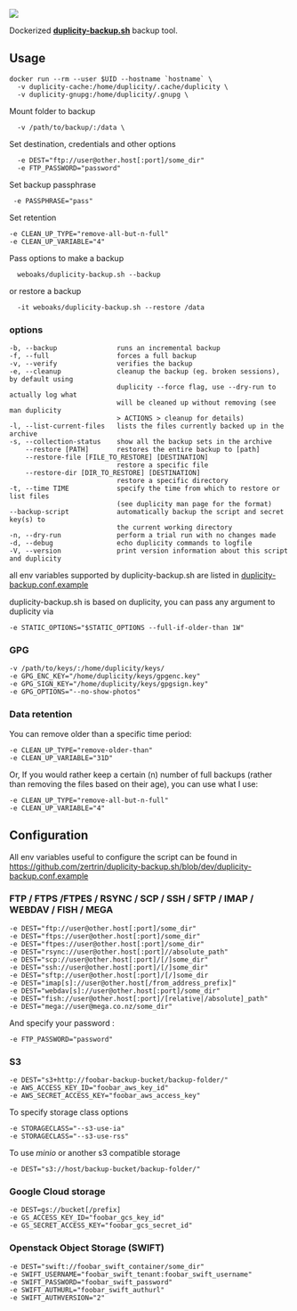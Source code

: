 [![](https://images.microbadger.com/badges/image/weboaks/duplicity-backup.sh.svg)](https://microbadger.com/images/weboaks/duplicity-backup.sh "Get your own image badge on microbadger.com")

Dockerized [**duplicity-backup.sh**](https://github.com/zertrin/duplicity-backup.sh) backup tool.

## Usage

```
docker run --rm --user $UID --hostname `hostname` \
  -v duplicity-cache:/home/duplicity/.cache/duplicity \
  -v duplicity-gnupg:/home/duplicity/.gnupg \
```
Mount folder to backup
```
  -v /path/to/backup/:/data \
```
Set destination, credentials and other options
```
  -e DEST="ftp://user@other.host[:port]/some_dir"
  -e FTP_PASSWORD="password"
```
Set backup passphrase
```
 -e PASSPHRASE="pass"
```
Set retention
```
-e CLEAN_UP_TYPE="remove-all-but-n-full"
-e CLEAN_UP_VARIABLE="4"
```

Pass options to make a backup
```
  weboaks/duplicity-backup.sh --backup
```
or restore a backup
```
  -it weboaks/duplicity-backup.sh --restore /data
```

### options
```
-b, --backup               runs an incremental backup
-f, --full                 forces a full backup
-v, --verify               verifies the backup
-e, --cleanup              cleanup the backup (eg. broken sessions), by default using
                           duplicity --force flag, use --dry-run to actually log what
                           will be cleaned up without removing (see man duplicity
                           > ACTIONS > cleanup for details)
-l, --list-current-files   lists the files currently backed up in the archive
-s, --collection-status    show all the backup sets in the archive
    --restore [PATH]       restores the entire backup to [path]
    --restore-file [FILE_TO_RESTORE] [DESTINATION]
                           restore a specific file
    --restore-dir [DIR_TO_RESTORE] [DESTINATION]
                           restore a specific directory
-t, --time TIME            specify the time from which to restore or list files
                           (see duplicity man page for the format)
--backup-script            automatically backup the script and secret key(s) to
                           the current working directory
-n, --dry-run              perform a trial run with no changes made
-d, --debug                echo duplicity commands to logfile
-V, --version              print version information about this script and duplicity
```
all env variables supported by duplicity-backup.sh are listed in [duplicity-backup.conf.example](https://github.com/zertrin/duplicity-backup.sh/blob/dev/duplicity-backup.conf.example)

duplicity-backup.sh is based on duplicity, you can pass any argument to duplicity via
```
-e STATIC_OPTIONS="$STATIC_OPTIONS --full-if-older-than 1W"
```

### GPG

```
-v /path/to/keys/:/home/duplicity/keys/
-e GPG_ENC_KEY="/home/duplicity/keys/gpgenc.key"
-e GPG_SIGN_KEY="/home/duplicity/keys/gpgsign.key"
-e GPG_OPTIONS="--no-show-photos"
```

### Data retention

You can remove older than a specific time period:
```
-e CLEAN_UP_TYPE="remove-older-than"
-e CLEAN_UP_VARIABLE="31D"
```
Or, If you would rather keep a certain (n) number of full backups (rather than removing the files based on their age), you can use what I use:
```
-e CLEAN_UP_TYPE="remove-all-but-n-full"
-e CLEAN_UP_VARIABLE="4"
```

## Configuration

All env variables useful to configure the script can be found in https://github.com/zertrin/duplicity-backup.sh/blob/dev/duplicity-backup.conf.example

### FTP / FTPS /FTPES / RSYNC / SCP / SSH / SFTP / IMAP / WEBDAV / FISH / MEGA
```
-e DEST="ftp://user@other.host[:port]/some_dir"
-e DEST="ftps://user@other.host[:port]/some_dir"
-e DEST="ftpes://user@other.host[:port]/some_dir"
-e DEST="rsync://user@other.host[:port]//absolute_path"
-e DEST="scp://user@other.host[:port]/[/]some_dir"
-e DEST="ssh://user@other.host[:port]/[/]some_dir"
-e DEST="sftp://user@other.host[:port]/[/]some_dir
-e DEST="imap[s]://user@other.host[/from_address_prefix]"
-e DEST="webdav[s]://user@other.host[:port]/some_dir"
-e DEST="fish://user@other.host[:port]/[relative|/absolute]_path"
-e DEST="mega://user@mega.co.nz/some_dir"

```
And specify your password :
```
-e FTP_PASSWORD="password"
```

### S3
```
-e DEST="s3+http://foobar-backup-bucket/backup-folder/"
-e AWS_ACCESS_KEY_ID="foobar_aws_key_id"
-e AWS_SECRET_ACCESS_KEY="foobar_aws_access_key"
```
To specify storage class options
```
-e STORAGECLASS="--s3-use-ia"
-e STORAGECLASS="--s3-use-rss"
```
To use *minio* or another s3 compatible storage
```
-e DEST="s3://host/backup-bucket/backup-folder/"
```

### Google Cloud storage
```
-e DEST=gs://bucket[/prefix]
-e GS_ACCESS_KEY_ID="foobar_gcs_key_id"
-e GS_SECRET_ACCESS_KEY="foobar_gcs_secret_id"
```
### Openstack Object Storage (SWIFT)
```
-e DEST="swift://foobar_swift_container/some_dir"
-e SWIFT_USERNAME="foobar_swift_tenant:foobar_swift_username"
-e SWIFT_PASSWORD="foobar_swift_password"
-e SWIFT_AUTHURL="foobar_swift_authurl"
-e SWIFT_AUTHVERSION="2"
```
